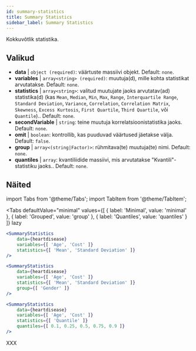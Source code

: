 ```yaml
---
id: summary-statistics 
title: Summary Statistics
sidebar_label: Summary Statistics
---
```


Kokkuvõtlik statistika.

## Valikud

* __data__ | `object (required)`: väärtuste massiivi objekt. Default: `none`.
* __variables__ | `array<string> (required)`: muutuja(d), mille kohta statistikat arvutatakse. Default: `none`.
* __statistics__ | `array<string>`: valitud muutujate jaoks arvutatav(ad) statistika(d) (kas `Mean`, `Median`, `Min`, `Max`, `Range`, `Interquartile Range`, `Standard Deviation`, `Variance`, `Correlation`, `Correlation Matrix`, `Skewness`, `Excess Kurtosis`, `First Quartile`, `Third Quartile`, või `Quantile`).. Default: `none`.
* __secondVariable__ | `string`: teine muutuja korrelatsioonistatistika jaoks. Default: `none`.
* __omit__ | `boolean`: kontrollib, kas puuduvad väärtused jäetakse välja. Default: `false`.
* __group__ | `array<(string|Factor)>`: rühmitava(te) muutuja(te) nimi. Default: `none`.
* __quantiles__ | `array`: kvantiliidide massiivi, mis arvutatakse "Kvantili"-statistiku jaoks.. Default: `none`.


## Näited

import Tabs from '@theme/Tabs';
import TabItem from '@theme/TabItem';

<Tabs
    defaultValue="minimal"
    values={[
        { label: 'Minimal', value: 'minimal' },
        { label: 'Grouped', value: 'group' },
        { label: 'Quantiles', value: 'quantiles' }
    ]}
    lazy
>

<TabItem value="minimal">

```jsx live
<SummaryStatistics 
    data={heartdisease} 
    variables={[ 'Age', 'Cost' ]}
    statistics={[ 'Mean', 'Standard Deviation' ]}
/>
```

</TabItem>

<TabItem value="group" >

```jsx live
<SummaryStatistics 
    data={heartdisease} 
    variables={[ 'Age', 'Cost' ]}
    statistics={[ 'Mean', 'Standard Deviation' ]}
    group={[ 'Gender' ]}
/>
```
</TabItem>

<TabItem value="quantiles">

```jsx live
<SummaryStatistics 
    data={heartdisease} 
    variables={[ 'Age', 'Cost' ]}
    statistics={[ 'Quantile' ]}
    quantiles={[ 0.1, 0.25, 0.5, 0.75, 0.9 ]}
/>
```

</TabItem>

</Tabs>

XXX
